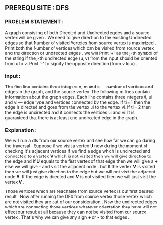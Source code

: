## PREREQUISITE : DFS 

### PROBLEM STATEMENT : 

A graph consisting of both Directed and Undirected egdes and a source vertex will be given . We need to give direction to the existing Undirected edges so that Number of visited
Vertcies from source vertex is maximized . Print both the Number of vertices which can be visited from source vertex and the direction of undirected edges . we will Print '+' as 
the j-th symbol of the string if the j-th undirected edge (u, v) from the input should be oriented from u to v. Print '-' to signify the opposite direction (from v to u) .

### input :
The first line contains three integers n, m and s  — number of vertices and edges in the graph, and the source vertex .The following m lines contain information about the graph 
edges. Each line contains three integers ti, ui and vi — edge type and vertices connected by the edge. If ti = 1 then the edge is directed and goes from the vertex ui to the 
vertex vi. If ti = 2 then the edge is undirected and it connects the vertices ui and vi.
It is guaranteed that there is at least one undirected edge in the graph.

### Explanation : 
We will run a dfs from our source vertex and see how far we can go during the traversal . Suppose if we visit a vertex **U** now during the moment of checking it's adjacent 
vertices if we find a edge which is undirected and connected to a vertex **V** which is not visited then we will give direction to the edge and If **U** equals to the first vertex 
of that edge then we will give a **+** else we will give **-** and visit the adjacent node . but If the vertex **V** is visited then we will just give direction to the edge but 
we will not visit the adjacent node **V**. If the edge is directed and **V** is not visited then we will just visit the vertex **V** .

Those vertices which are reachable from source vertex is our first desired result .
Now after running the DFS from source vertex those vertex which are not visited they are out of our consideration . Now the undirected edges which are connecting those vertices
whatever orientation they have will not effect our result at all because they can not be visited from our source vertex . That's why we can give any sign **+** or **-** to that 
edges .
